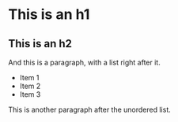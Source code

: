 # This is an h1

## This is an h2

And this is a paragraph, with a list right after it.

- Item 1
- Item 2
- Item 3

This is another paragraph after the unordered list.
